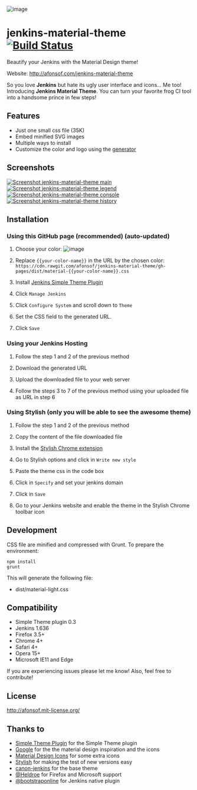 ![image](http://afonsof.com/jenkins-material-theme/images/logo.svg)
# jenkins-material-theme [![Build Status](https://travis-ci.org/ruslan-atryaskin/jenkins-material-theme.svg?branch=master)](https://travis-ci.org/ruslan-atryaskin/jenkins-material-theme)
Beautify your Jenkins with the Material Design theme!

Website: http://afonsof.com/jenkins-material-theme

So you love **Jenkins** but hate its ugly user interface and icons... Me too! Introducing **Jenkins Material Theme**.
You can turn your favorite frog CI tool into a handsome prince in few steps!   
 
## Features
* Just one small css file (35K)
* Embed minified SVG images
* Multiple ways to install
* Customize the color and logo using the [generator][generator]

## Screenshots
[![Screenshot jenkins-material-theme main](http://afonsof.com/jenkins-material-theme/images/screenshot-jenkins-theme-material-main.png)](http://afonsof.com/jenkins-material-theme/images/screenshot-jenkins-theme-material-main-large.png)      [![Screenshot jenkins-material-theme legend](http://afonsof.com/jenkins-material-theme/images/screenshot-jenkins-theme-material-legend.png)](http://afonsof.com/jenkins-material-theme/images/screenshot-jenkins-theme-material-legend-large.png) [![Screenshot jenkins-material-theme console](http://afonsof.com/jenkins-material-theme/images/screenshot-jenkins-theme-material-console.png)](http://afonsof.com/jenkins-material-theme/images/screenshot-jenkins-theme-material-console-large.png)
[![Screenshot jenkins-material-theme history](http://afonsof.com/jenkins-material-theme/images/screenshot-jenkins-theme-material-history.png)](http://afonsof.com/jenkins-material-theme/images/screenshot-jenkins-theme-material-history-large.png)


## Installation 

### Using this GitHub page (recommended) (auto-updated)

1. Choose your color:
![image](http://afonsof.com/jenkins-material-theme/images/pallete.png)

2. Replace `{{your-color-name}}` in the URL by the chosen color: `https://cdn.rawgit.com/afonsof/jenkins-material-theme/gh-pages/dist/material-{{your-color-name}}.css`

3. Install [Jenkins Simple Theme Plugin][simple]

4. Click `Manage Jenkins`

5. Click `Configure System` and scroll down to `Theme`

6. Set the CSS field to the generated URL.

7. Click `Save`


### Using your Jenkins Hosting

1. Follow the step 1 and 2 of the previous method

2. Download the generated URL

3. Upload the downloaded file to your web server

4. Follow the steps 3 to 7 of the previous method using your uploaded file as URL in step 6


### Using Stylish (only you will be able to see the awesome theme)

1. Follow the step 1 and 2 of the previous method

1. Copy the content of the file downloaded file

1. Install the [Stylish Chrome extension][stylish]

1. Go to Stylish options and click in `Write new style`

1. Paste the theme css in the code box

1. Click in `Specify` and set your jenkins domain

1. Click in `Save`

1. Go to your Jenkins website and enable the theme in the Stylish Chrome toolbar icon


## Development

CSS file are minified and compressed with Grunt. To prepare the environment:

```
npm install
grunt
```

This will generate the following file:
- dist/material-light.css

## Compatibility
- Simple Theme plugin 0.3
- Jenkins 1.636
- Firefox 3.5+
- Chrome 4+
- Safari 4+
- Opera 15+
- Microsoft IE11 and Edge


If you are experiencing issues please let me know! Also, feel free to contribute!

## License
http://afonsof.mit-license.org/

## Thanks to
- [Simple Theme Plugin][simple] for the Simple Theme plugin
- [Google][google] for the the material design inspiration and the icons
- [Material Design Icons][material-design-icons] for some extra icons
- [Stylish][stylish] for making the test of new versions easy
- [canon-jenkins][canon-jenkins] for the base theme
- [@Heldroe][heldroe] for Firefox and Microsoft support
- [@bootstraponline][bootstraponline] for Jenkins native plugin

[simple]: https://wiki.jenkins-ci.org/display/JENKINS/Simple+Theme+Plugin
[google]: https://www.google.com/design/spec/material-design/introduction.html
[material-design-icons]: https://materialdesignicons.com/
[stylish]: https://chrome.google.com/webstore/detail/stylish/fjnbnpbmkenffdnngjfgmeleoegfcffe
[canon-jenkins]: https://github.com/rackerlabs/canon-jenkins
[heldroe]: https://github.com/Heldroe
[generator]: http://afonsof.com/jenkins-material-theme
[bootstraponline]: https://github.com/bootstraponline
